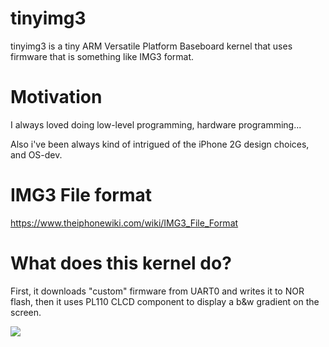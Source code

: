 # tinyimg3
tinyimg3 is a tiny ARM Versatile Platform Baseboard kernel that uses firmware that is something like IMG3 format.
<h1>Motivation</h1>
<p>I always loved doing low-level programming, hardware programming...</p>
<p>Also i've been always kind of intrigued of the iPhone 2G design choices, and OS-dev.</p>

<h1>IMG3 File format</h1>

https://www.theiphonewiki.com/wiki/IMG3_File_Format
<br>

<h1>What does this kernel do?</h1>
<p>First, it downloads "custom" firmware from UART0 and writes it to NOR flash, then it uses PL110 CLCD component to display a b&w gradient on the screen.</p>
<img src="https://github.com/suibex/tinyimg3/assets/59802817/98ed4902-4eda-4370-b260-4e5fc8500783">

